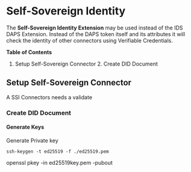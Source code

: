 # Self-Sovereign Identity

The **Self-Sovereign Identity Extension** may be used instead of the IDS DAPS Extension. Instead of the DAPS token
itself and its attributes it will check the identity of other connectors using Verifiable Credentials.


**Table of Contents**
1. Setup Self-Sovereign Connector
    2. Create DID Document


## Setup Self-Sovereign Connector

A SSI Connectors needs a validate


### Create DID Document

#### Generate Keys

Generate Private key
```shell
ssh-keygen -t ed25519 -f ./ed25519.pem
```



openssl pkey -in ed25519key.pem -pubout